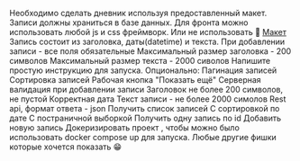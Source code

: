 Необходимо сделать дневник используя предоставленный макет. Записи должны храниться в базе данных. Для фронта можно использовать любой js и css фреймворк. Или не использовать 🤔
[Макет](https://www.figma.com/file/Jl0fTIgR0oWVaVhLLbI5or/)
Запись состоит из заголовка, даты(datetime) и текста.
При добавлении записи - все поля обязательные
Максимальный размер заголовка - 200 символов
Максимальный размер текста - 2000 сиволов
Напишите простую инструкцию для запуска.
Опционально:
Пагинация записей
Сортировка записей
Рабочая кнопка "Показать ещё"
Серверная валидация при добавлении записи
Заголовок не более 200 символов, не пустой
Корректная дата
Текст записи - не более 2000 симолов
Rest api, формат ответа - json
Получить список записей
С сортировкой по дате
С постраничной выборкой
Получить одну запись по id
Добавить новую запись
Докеризировать проект , чтобы можно было использовать docker compose up для запуска.
Любые другие фишки которые хочется показать 😁
